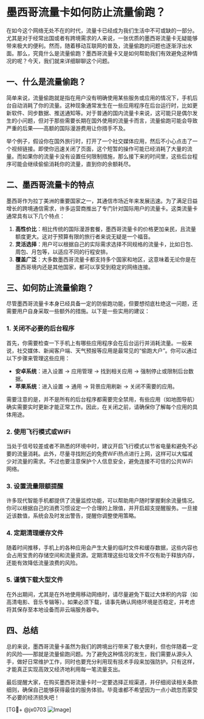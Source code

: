# 墨西哥流量卡如何防止流量偷跑？

在如今这个网络无处不在的时代，流量卡已经成为我们生活中不可或缺的一部分。尤其是对于经常出国或者有跨境需求的人来说，一张优质的墨西哥流量卡无疑能够带来极大的便利。然而，随着移动互联网的普及，流量偷跑的问题也逐渐浮出水面。那么，究竟什么是流量偷跑？墨西哥流量卡又是如何帮助我们有效避免这种情况的呢？今天，我们就来详细聊聊这个问题。

## 一、什么是流量偷跑？

简单来说，流量偷跑就是指在用户没有明确使用某些服务或应用的情况下，手机后台自动消耗了你的流量。这种现象通常发生在一些应用程序在后台运行时，比如更新软件、同步数据、推送通知等。对于普通的国内流量卡来说，这可能只是偶尔发生的小问题，但对于那些需要长期在国外使用的流量卡而言，流量偷跑可能会导致严重的后果——高额的国际漫游费用让你措手不及。

举个例子，假设你在国外旅行时，打开了一个社交媒体应用，然后不小心点击了一个视频链接。即使你迅速关闭了页面，这个短暂的操作可能已经消耗了大量的流量。而如果你的流量卡没有设置任何限制措施，那么接下来的时间里，这些后台程序可能会继续偷偷消耗你的流量，直到你的余额耗尽。

## 二、墨西哥流量卡的特点

墨西哥作为拉丁美洲的重要国家之一，其通信市场近年来发展迅速。为了满足日益增长的跨境通信需求，许多运营商推出了专门针对国际用户的流量卡。这类流量卡通常具有以下几个特点：

1. **高性价比**：相比传统的国际漫游套餐，墨西哥流量卡的价格更加亲民，且流量额度更大。这对于预算有限的旅行者来说无疑是一个福音。
2. **灵活选择**：用户可以根据自己的实际需求选择不同规格的流量卡，比如日包、周包、月包等，以适应不同的行程安排。
3. **覆盖广泛**：大多数墨西哥流量卡都支持多个国家和地区，这意味着无论你是在墨西哥境内还是其他国家，都可以享受到稳定的网络连接。

## 三、如何防止流量偷跑？

尽管墨西哥流量卡本身已经具备一定的防偷跑功能，但要想彻底杜绝这一问题，还需要用户自身采取一些额外的措施。以下是一些实用的建议：

### 1. 关闭不必要的后台程序

首先，你需要检查一下手机上有哪些应用程序会在后台运行并消耗流量。一般来说，社交媒体、新闻客户端、天气预报等应用是最常见的“偷跑大户”。你可以通过以下步骤来管理这些应用：

- **安卓系统**：进入设置 -> 应用管理 -> 找到相关应用 -> 强制停止或限制后台数据。
- **苹果系统**：进入设置 -> 通用 -> 背景应用刷新 -> 关闭不需要的应用。

需要注意的是，并不是所有的后台程序都需要完全禁用，有些应用（如地图导航）确实需要实时更新才能正常工作。因此，在关闭之前，请确保你了解每个应用的具体用途。

### 2. 使用飞行模式或WiFi

当处于信号较差或者不熟悉的环境中时，建议开启飞行模式以节省电量和避免不必要的流量消耗。此外，尽量寻找附近的免费WiFi热点进行上网，这样可以大幅减少对流量的需求。不过也要注意保护个人信息安全，避免连接不可信的公共WiFi网络。

### 3. 设置流量限额提醒

许多现代智能手机都提供了流量监控功能，可以帮助用户随时掌握剩余流量情况。你可以根据自己的消费习惯设定一个合理的上限值，并开启超支提醒服务。一旦接近该数值，系统会及时发出警告，提醒你调整使用策略。

### 4. 定期清理缓存文件

随着时间推移，手机上的各种应用会产生大量的临时文件和缓存数据，这些内容也会占用宝贵的存储空间和流量资源。定期清理这些垃圾文件不仅有助于释放内存，还能有效降低流量浪费的风险。

### 5. 谨慎下载大型文件

在外出期间，尤其是在外地使用移动网络时，请尽量避免下载过大体积的内容（如高清电影、音乐专辑等）。如果必须下载，请事先确认网络环境是否稳定，并考虑将其保存至本地设备而非云端服务器中。

## 四、总结

总的来说，墨西哥流量卡虽然为我们的跨境出行带来了极大便利，但也伴随着一定的风险——那就是流量偷跑问题。为了避免这种情况的发生，我们需要从源头入手，做好日常维护工作，同时也要充分利用现有技术手段来加强防护。只有这样，才能真正实现高效又经济地利用每一笔流量支出。

最后提醒大家，在购买墨西哥流量卡时一定要选择正规渠道，并仔细阅读相关条款细则，确保自己能够获得最佳的服务体验。毕竟谁都不希望因为一点小疏忽而蒙受不必要的经济损失吧！

[TG💪+ @jx0703 ![Image](https://github.com/user-attachments/assets/dbca1d08-cadb-493c-b0ec-ad6f7a83f270)]